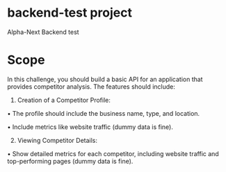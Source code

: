 # backend-test project
Alpha-Next Backend test

# Scope
In this challenge, you should build a basic API for an application that provides competitor analysis. The features should include:
1. Creation of a Competitor Profile:

•	The profile should include the business name, type, and location.

•	Include metrics like website traffic (dummy data is fine).

2.	Viewing Competitor Details:

•	Show detailed metrics for each competitor, including website traffic and top-performing pages (dummy data is fine).
